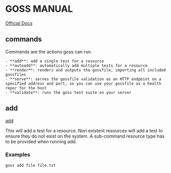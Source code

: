 # GOSS MANUAL

[Official Docs](https://github.com/aelsabbahy/goss/blob/master/docs/manual.md)





## commands

Commands are the actions goss can run.

    - **add**: add a single test for a resource
    - **autoadd**: automatically add multiple tests for a resource
    - **render**: renders and outputs the gossfile, importing all included gossfiles
    - **serve**: serves the gossfile validation as an HTTP endpoint on a specified address and port, so you can use your gossfile as a health repor for the host
    - **validate**: runs the goss test suite on your server

## add

[add](https://github.com/aelsabbahy/goss/blob/master/docs/manual.md#add-a---add-system-resource-to-test-suite)

This will add a test for a resource. Non existent resources will add a test to ensure they do not exist on the system. A sub-command resource type has to be provided when running add.

### Examples

```
goss add file file.txt
```
